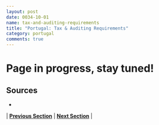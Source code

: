```yaml
---
layout: post
date: 0034-10-01
name: tax-and-auditing-requirements
title: "Portugal: Tax & Auditing Requirements"
category: portugal
comments: true
---
```


# Page in progress, stay tuned!

Sources 
---
- 

| **[Previous Section]( https://neo-project.github.io/global-blockchain-compliance-hub//portugal/portugal-team-member-nationality-requirements.html)** | **[Next Section]( https://neo-project.github.io/global-blockchain-compliance-hub//portugal/portugal-governing-by-law.html)** |
